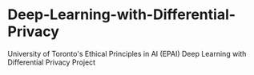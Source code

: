 # Deep-Learning-with-Differential-Privacy
University of Toronto's Ethical Principles in AI (EPAI) Deep Learning with Differential Privacy Project
